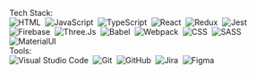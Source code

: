 Tech Stack:<br/>
![HTML](https://img.shields.io/badge/-HTML-333333?style=plastic&logo=HTML5&logoColor=E34F26)&nbsp;
![JavaScript](https://img.shields.io/badge/-JavaScript-333333?style=plastic&logo=javascript)&nbsp;
![TypeScript](https://img.shields.io/badge/-TypeScript-333333?style=plastic&logo=TypeScript&logoColor=007ACC)&nbsp;
![React](https://img.shields.io/badge/-React-333333?style=plastic&logo=react)&nbsp;
![Redux](https://img.shields.io/badge/-Redux-333333?style=plastic&logo=redux)&nbsp;
![Jest](https://img.shields.io/badge/-Jest-333333?style=plastic&logo=Jest&logoColor=C21325)&nbsp;<br/>
![Firebase](https://img.shields.io/badge/-Firebase-333333?style=plastic&logo=Firebase)&nbsp;
![Three.Js](https://img.shields.io/badge/-Three.Js-333333?style=plastic&logo=Three.Js)&nbsp;
![Babel](https://img.shields.io/badge/-Babel-333333?style=plastic&logo=Babel)&nbsp;
![Webpack](https://img.shields.io/badge/-Webpack-333333?style=plastic&logo=Webpack)&nbsp;
![CSS](https://img.shields.io/badge/-CSS-333333?style=plastic&logo=CSS3&logoColor=1572B6)&nbsp;
![SASS](https://img.shields.io/badge/-SASS-333333?style=plastic&logo=SASS)&nbsp;
![MaterialUI](https://img.shields.io/badge/-MaterialUI-333333?style=plastic&logo=MaterialUI)&nbsp;<br/>
Tools:<br/>
![Visual Studio Code](https://img.shields.io/badge/-Visual%20Studio%20Code-333333?style=plastic&logo=visual-studio-code&logoColor=007ACC)&nbsp;
![Git](https://img.shields.io/badge/-Git-333333?style=plastic&logo=git)&nbsp;
![GitHub](https://img.shields.io/badge/-GitHub-333333?style=plastic&logo=github)&nbsp;
![Jira](https://img.shields.io/badge/-Jira-333333?style=plastic&logo=jira-software&logoColor=0052CC)&nbsp;
![Figma](https://img.shields.io/badge/-Figma-333333?style=plastic&logo=Figma)&nbsp;
